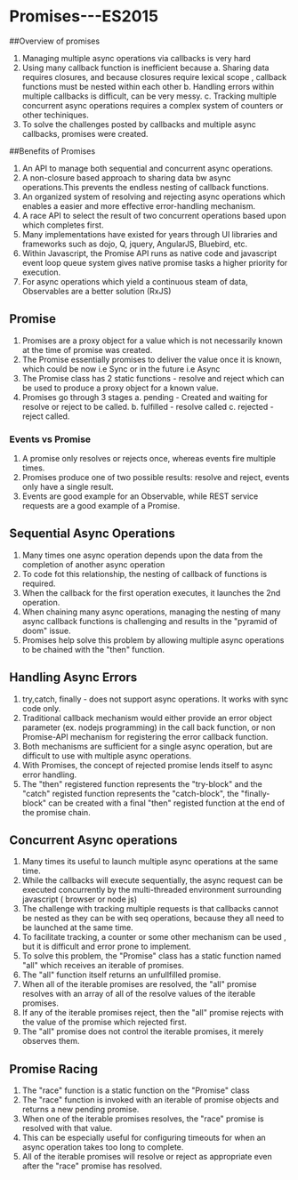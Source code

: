 # Promises---ES2015
##Overview of promises
1. Managing multiple async operations via callbacks is very hard
2. Using many callback function is inefficient because
    a. Sharing data requires closures, and because closures require lexical scope , callback functions must be nested within each other
    b. Handling errors within multiple callbacks is difficult, can be very messy.
    c. Tracking multiple concurrent async operations requires a complex system of counters or other techiniques.
3. To solve the challenges posted by callbacks and multiple async callbacks, promises were created.

##Benefits of Promises
1. An API to manage both sequential and concurrent async operations.
2. A non-closure based approach to sharing data bw async operations.This prevents the endless nesting of callback functions.
3. An organized system of resolving and rejecting async operations which enables a easier and more effective error-handling mechanism.
4. A race API to select the result of two concurrent operations based upon which completes first.
5. Many implementations have existed for years through UI libraries and frameworks such as dojo, Q, jquery, AngularJS, Bluebird, etc.
6. Within Javascript, the Promise API runs as native code and javascript event loop queue system gives native promise tasks a higher priority for execution.
7. For async operations which yield a continuous  steam of data, Observables are a better solution (RxJS)

## Promise
1. Promises are  a proxy object for a value which is not necessarily known at the time  of promise was created.
2. The Promise essentially promises to deliver the value once it is known, which could be now i.e Sync or in the future i.e Async
3. The Promise class has 2 static functions - resolve and reject which can be used to produce a proxy object for a known value.
4. Promises go through 3 stages 
    a. pending - Created and waiting for resolve or reject to be called.
    b. fulfilled - resolve called
    c. rejected - reject called.

### Events vs Promise
1. A promise only resolves or rejects once, whereas events fire multiple times.
2. Promises produce one of two possible results: resolve and reject, events only have a single result.
3. Events are good example for an Observable, while REST service requests are a good example of a  Promise.

## Sequential Async Operations
1. Many times one async operation depends upon the data from the completion of another async operation
2. To code fot this relationship, the nesting of callback of functions is required.
3. When the callback for the  first operation executes, it launches the 2nd operation.
4. When chaining many async operations, managing the nesting of many async callback functions is challenging and results in the "pyramid of doom" issue.
5. Promises help solve this problem by allowing multiple async operations to be chained with the "then" function.


## Handling Async Errors
1. try,catch, finally - does not support async operations. It works with sync code only.
2. Traditional callback mechanism would either provide an error object parameter (ex. nodejs programming) in the call back function, or non Promise-API mechanism for registering the error callback function.
3. Both mechanisms are sufficient for a single async operation, but are difficult to use with multiple async operations.
4. With Promises, the concept of rejected promise lends itself to async error handling.
5. The "then" registered function represents the "try-block" and the "catch" registed function represents the "catch-block", the "finally-block" can be created with a final "then" registed function at the end of the promise chain.

## Concurrent Async operations
1. Many times its useful to launch multiple async operations at the same time.
2. While the callbacks  will execute sequentially, the async request can be executed concurrently by the multi-threaded environment surrounding javascript ( browser or node js)
3. The challenge with tracking multiple requests is that callbacks cannot be nested as they can be with seq operations, because they all need to be launched at the same time.
4. To facilitate tracking, a counter or some other mechanism can be used , but it is difficult and error prone to implement.
4. To solve this problem, the "Promise" class has a static function named "all" which receives an iterable of promises.
5. The "all" function itself returns an unfullfilled promise.
6. When all of the iterable promises are resolved, the "all" promise resolves with an array of all of the resolve values of the iterable promises.
7. If any of the iterable promises reject, then the "all" promise rejects with the value of the promise which rejected first.
8. The "all" promise does not control the iterable promises, it merely observes them.

## Promise Racing
1. The "race" function is a static function on the "Promise" class
2. The "race" function is invoked with an iterable of promise objects and returns  a new pending promise.
3. When one of the iterable promises resolves, the "race" promise is resolved with that value.
4. This can be especially useful for configuring timeouts for when an async operation takes too long to complete.
5. All of the iterable promises will resolve or reject as appropriate even after the "race" promise has resolved.


